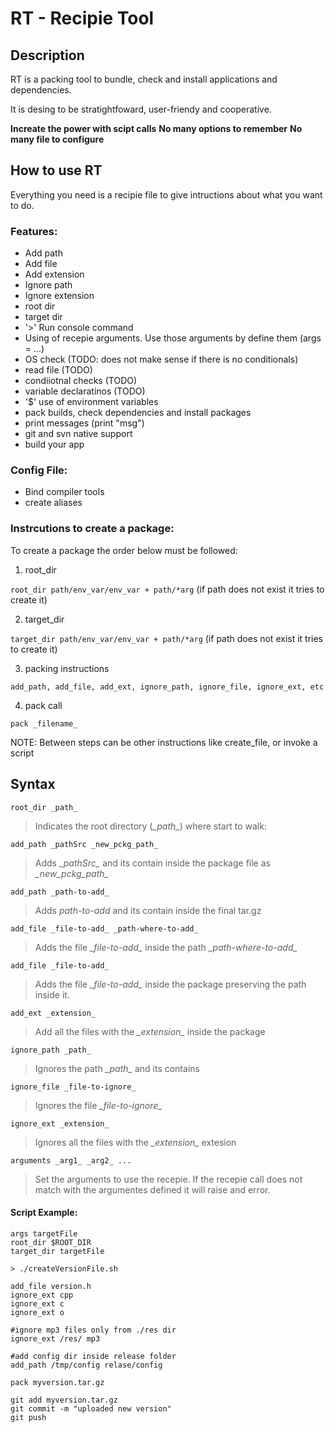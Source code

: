 # RT - Recipie Tool

## Description

RT is a packing tool to bundle, check and install applications and dependencies.

It is desing to be stratightfoward, user-friendy and cooperative.

**Increate the power with scipt calls**
**No many options to remember**
**No many file to configure**

## How to use RT
Everything you need is a recipie file to give intructions about what you want to do.

### Features:
* Add path
* Add file
* Add extension
* Ignore path
* Ignore extension
* root dir 
* target dir
* '>' Run console command
* Using of recepie arguments. Use those arguments by define them (args = ...)
* OS check (TODO: does not make sense if there is no conditionals)
* read file (TODO)
* condiiotnal checks (TODO)
* variable declaratinos (TODO)
* '$' use of environment variables
* pack builds, check dependencies and install packages
* print messages (print "msg")
* git and svn native support 
* build your app

### Config File:
* Bind compiler tools
* create aliases

### Instrcutions to create a package:

To create a package the order below must be followed: 

1. root_dir 

 `root_dir path/env_var/env_var + path/*arg`  (if path does not exist it tries to create it)

2. target_dir 

`target_dir path/env_var/env_var + path/*arg` (if path does not exist it tries to create it)

3. packing instructions 
 
`add_path, add_file, add_ext, ignore_path, ignore_file, ignore_ext, etc`

4. pack call 

`pack _filename_`

NOTE: Between steps can be other instructions like create_file, or invoke a script

## Syntax
`root_dir _path_` 
 > Indicates the root directory (*\_path\_*) where start to walk:
   
`add_path _pathSrc _new_pckg_path_` 

> Adds _\_pathSrc\__ and its contain inside the package file as *\_new_pckg_path\_*

`add_path _path-to-add_`

> Adds *_path-to-add_* and its contain inside the final tar.gz
  
`add_file _file-to-add_ _path-where-to-add_`

> Adds the file *\_file-to-add\_* inside the path *\_path-where-to-add\_*

`add_file _file-to-add_`

> Adds the file *\_file-to-add\_* inside the package preserving the path inside it.

`add_ext _extension_`

> Add all the files with the *\_extension\_* inside the package

`ignore_path _path_`

> Ignores the path *\_path\_* and its contains

`ignore_file _file-to-ignore_`

> Ignores the file *\_file-to-ignore\_*

`ignore_ext _extension_`

> Ignores all the files with the *\_extension\_* extesion

`arguments _arg1_ _arg2_ ...`

> Set the arguments to use the recepie. If the recepie call does not match with the argumentes defined it will raise and error.

#### Script Example:
```
args targetFile
root_dir $ROOT_DIR
target_dir targetFile

> ./createVersionFile.sh

add_file version.h
ignore_ext cpp
ignore_ext c
ignore_ext o

#ignore mp3 files only from ./res dir
ignore_ext /res/ mp3

#add config dir inside release folder
add_path /tmp/config relase/config

pack myversion.tar.gz

git add myversion.tar.gz
git commit -m "uploaded new version"
git push
```
